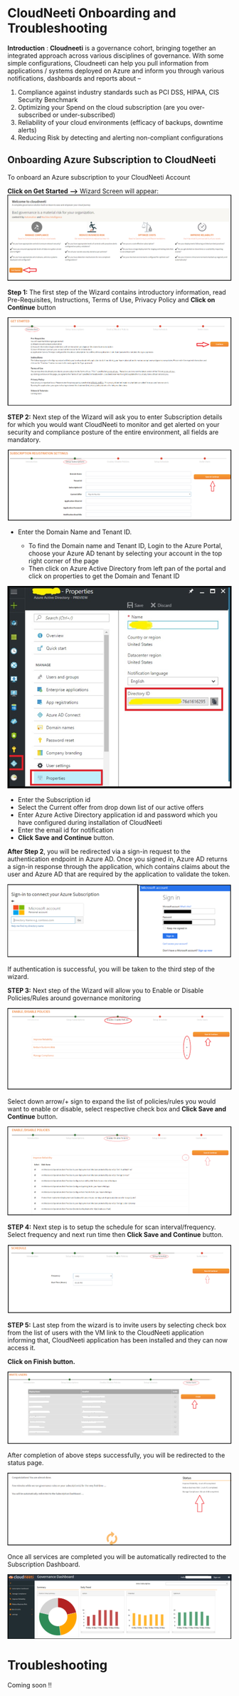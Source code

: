 ﻿# CloudNeeti Onboarding and Troubleshooting

**Introduction** : **Cloudneeti** is a governance cohort, bringing together an integrated approach across various disciplines of governance. With some simple configurations, Cloudneeti can help you pull information from applications / systems deployed on Azure and inform you through various notifications, dashboards and reports about –

1. Compliance against industry standards such as PCI DSS, HIPAA, CIS Security Benchmark 
2. Optimizing your Spend on the cloud subscription (are you over-subscribed or under-subscribed)
3. Reliability of your cloud environments (efficacy of backups, downtime alerts)
4. Reducing Risk by detecting and alerting non-compliant configurations
 


## Onboarding Azure Subscription to CloudNeeti

To onboard an Azure subscription to your CloudNeeti Account

**Click on Get Started**  **-->** Wizard Screen will appear:
![![]()![Get Started](Guide/Get%20Started.PNG)](images/Get%20Started.PNG)

**Step 1:** The first step of the Wizard contains introductory information, read Pre-Requisites, Instructions, Terms of Use, Privacy Policy and **Click on Continue** button

![Introduction](images/Introduction.PNG)

**STEP 2:** Next step of the Wizard will ask you to enter Subscription details for which you would want CloudNeeti to monitor and get alerted on your security and compliance posture of the entire environment, all fields are mandatory.

![Setup Subscription](images/Setup%20Subscription.PNG)

* Enter the Domain Name and Tenant ID. 

    * To find the Domain name and Tenant ID, Login to the Azure Portal, choose your Azure AD tenant by selecting your account in the top right corner of the page 
    * Then click on Azure Active Directory from left pan of the portal and click on properties to get the Domain and Tenant ID

    
![    ![Domain and Tenant Id](Guide/Domain%20and%20Tenant%20ID.PNG)](images/Domain%20and%20Tenant%20ID.PNG)

    
* Enter the Subscription id 
* Select the Current offer from drop down list of our active offers
* Enter Azure Active Directory application id and password which you have configured during installation of CloudNeeti
* Enter the email id for notification
* **Click Save and Continue** button.


**After Step 2**, you will be redirected via a sign-in request to the authentication endpoint in Azure AD.  Once you signed in, Azure AD returns a sign-in response through the application, which contains claims about the user and Azure AD that are required by the application to validate the token.

![Sign in](images/Sign%20In-2.PNG)

If authentication is successful, you will be taken to the third step of the wizard.

**STEP 3:** Next step of the Wizard will allow you to Enable or Disable Policies/Rules around governance monitoring

![Enable-Disable](images/Enable%20Disable.PNG)

Select down arrow/+ sign to expand the list of policies/rules you would want to enable or disable, select respective check box and **Click Save and Continue** button.

![Enable-Disable1](images/Enable%20Disable-1.PNG)

**STEP 4:** Next step is to setup the schedule for scan interval/frequency. Select frequency and next run time then **Click Save and Continue** button.

![Schedule](images/Set%20Schedule.PNG)

**STEP 5:** Last step from the wizard is to invite users by selecting check box from the list of users with the VM link to the CloudNeeti application informing that, CloudNeeti application has been installed and they can now access it.

**Click on Finish button.**

![Invite Users](images/Invite%20Users.PNG)

After completion of above steps successfully, you will be redirected to the status page. 

![Status](images/Status%20Page.PNG)

Once all services are completed you will be automatically redirected to the Subscription Dashboard. 

![Dashboard](images/Subscription%20Dashboard.png)


# Troubleshooting

Coming soon !!






